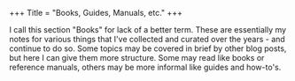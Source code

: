 +++
Title = "Books, Guides, Manuals, etc."
+++

I call this section "Books" for lack of a better term. These are essentially my notes for various things that I've collected and curated over the years - and continue to do so. Some topics may be covered in brief by other blog posts, but here I can give them more structure. Some may read like books or reference manuals, others may be more informal like guides and how-to's.